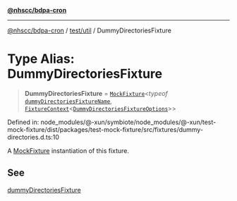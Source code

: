 [**@nhscc/bdpa-cron**](../../../README.md)

***

[@nhscc/bdpa-cron](../../../README.md) / [test/util](../README.md) / DummyDirectoriesFixture

# Type Alias: DummyDirectoriesFixture

> **DummyDirectoriesFixture** = [`MockFixture`](MockFixture.md)\<*typeof* [`dummyDirectoriesFixtureName`](../variables/dummyDirectoriesFixtureName.md), [`FixtureContext`](FixtureContext.md)\<[`DummyDirectoriesFixtureOptions`](DummyDirectoriesFixtureOptions.md)\>\>

Defined in: node\_modules/@-xun/symbiote/node\_modules/@-xun/test-mock-fixture/dist/packages/test-mock-fixture/src/fixtures/dummy-directories.d.ts:10

A [MockFixture](MockFixture.md) instantiation of this fixture.

## See

[dummyDirectoriesFixture](../functions/dummyDirectoriesFixture.md)
